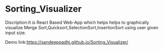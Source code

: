 # Sorting_Visualizer
Discription:It is React Based Web-App which helps helps to graphically visualize Merge Sort,Quicksort,SelectionSort,InsertionSort using user given input size.


Demo link:https://sandeeppadhi.github.io/Sorting_Visualizer/
